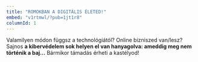 ```yaml
---
title: "ROMOKBAN A DIGITÁLIS ÉLETED!"
embed: "v1rtmwl/?pub=1jt1r8" 
columnId: 1
---
```

Valamilyen módon függsz a technológiától? Online bizniszed van/lesz? Sajnos **a kibervédelem sok helyen el van hanyagolva: ameddig meg nem történik a baj...** Bármikor támadás érheti a kastélyod!
